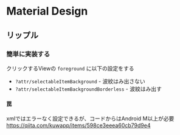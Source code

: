 # Material Design

## リップル

### 簡単に実装する

クリックするViewの `foreground` に以下の設定をする
 
- `?attr/selectableItemBackground` - 波紋はみ出さない
- `?attr/selectableItemBackgroundBorderless` - 波紋はみ出す

#### 罠

xmlではエラーなく設定できるが、コードからはAndroid M以上が必要
https://qiita.com/kuwapp/items/598ce3eeea60cb79d9e4

